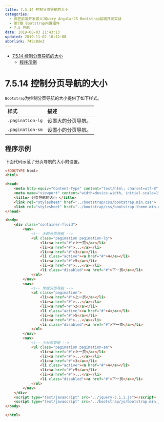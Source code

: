 ```yaml
---
title: 7.5.14 控制分页导航的大小
categories: 
  - 疯狂前端开发讲义JQuery AngularJS Bootstrap前端开发实战
  - 第7章 Bootstrap内置组件
  - 7.5 导航
date: 2019-08-03 11:43:13
updated: 2019-11-02 10:12:08
abbrlink: 745c8de3
---
```

<div id='my_toc'>

- [7.5.14 控制分页导航的大小](/JavaReadingNotes/745c8de3/#7-5-14-控制分页导航的大小)
    - [程序示例](/JavaReadingNotes/745c8de3/#程序示例)

</div>
<!--more-->
<script>if (navigator.platform.toLowerCase() == 'win32'){document.getElementById('my_toc').style.display = 'none';}</script>

<!--end-->
<!--SSTStart-->
# 7.5.14 控制分页导航的大小 #
`Bootstrap`为控制分页导航的大小提供了如下样式。

|样式|描述|
|:---|:---|
|`.pagination-lg`|设置大的分页导航。|
|`.pagination-sm`|设置小的分页导航。|
<!--SSTStop-->
## 程序示例 ##
下面代码示范了分页导航的大小的设置。
```html
<!DOCTYPE html>
<html>

<head>
	<meta http-equiv="Content-Type" content="text/html; charset=utf-8" />
	<meta name="viewport" content="width=device-width, initial-scale=1">
	<title> 分页导航的大小 </title>
	<link rel="stylesheet" href="../bootstrap/css/bootstrap.min.css">
	<link rel="stylesheet" href="../bootstrap/css/bootstrap-theme.min.css">
</head>

<body>
	<div class="container-fluid">
		<nav>
			<!-- 大的分页导航 -->
			<ul class="pagination pagination-lg">
				<li><a href="#">上一页</a></li>
				<li><a href="#">...</a></li>
				<li><a href="#">3</a></li>
				<li class="active"><a href="#">4</a></li>
				<li><a href="#">5</a></li>
				<li><a href="#">...</a></li>
				<li class="disabled"><a href="#">下一页</a></li>
			</ul>
		</nav>
		<nav>
			<!-- 常规分页导航 -->
			<ul class="pagination">
				<li><a href="#">上一页</a></li>
				<li><a href="#">...</a></li>
				<li><a href="#">3</a></li>
				<li class="active"><a href="#">4</a></li>
				<li><a href="#">5</a></li>
				<li><a href="#">...</a></li>
				<li class="disabled"><a href="#">下一页</a></li>
			</ul>
		</nav>
		<nav>
			<!-- 小分页导航 -->
			<ul class="pagination pagination-sm">
				<li><a href="#">上一页</a></li>
				<li><a href="#">...</a></li>
				<li><a href="#">3</a></li>
				<li class="active"><a href="#">4</a></li>
				<li><a href="#">5</a></li>
				<li><a href="#">...</a></li>
				<li class="disabled"><a href="#">下一页</a></li>
			</ul>
		</nav>
	</div>
	<script type="text/javascript" src="../jquery-3.1.1.js"></script>
	<script type="text/javascript" src="../bootstrap/js/bootstrap.min.js"></script>
</body>

</html>
```

